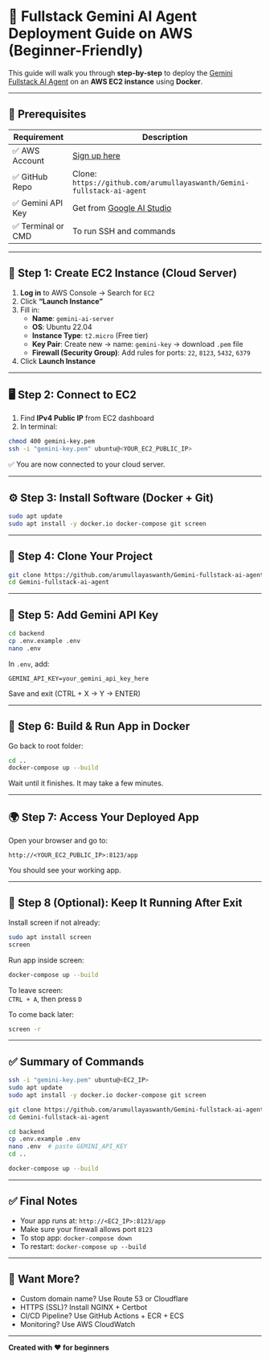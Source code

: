 
# 🚀 Fullstack Gemini AI Agent Deployment Guide on AWS (Beginner-Friendly)

This guide will walk you through **step-by-step** to deploy the [Gemini Fullstack AI Agent](https://github.com/arumullayaswanth/Gemini-fullstack-ai-agent) on an **AWS EC2 instance** using **Docker**.

---

## 🧰 Prerequisites

| Requirement | Description |
|-------------|-------------|
| ✅ AWS Account | [Sign up here](https://aws.amazon.com) |
| ✅ GitHub Repo | Clone: `https://github.com/arumullayaswanth/Gemini-fullstack-ai-agent` |
| ✅ Gemini API Key | Get from [Google AI Studio](https://aistudio.google.com/app/apikey) |
| ✅ Terminal or CMD | To run SSH and commands |

---

## 🧱 Step 1: Create EC2 Instance (Cloud Server)

1. **Log in** to AWS Console → Search for `EC2`
2. Click **“Launch Instance”**
3. Fill in:
   - **Name**: `gemini-ai-server`
   - **OS**: Ubuntu 22.04
   - **Instance Type**: `t2.micro` (Free tier)
   - **Key Pair**: Create new → name: `gemini-key` → download `.pem` file
   - **Firewall (Security Group)**: Add rules for ports: `22`, `8123`, `5432`, `6379`
4. Click **Launch Instance**

---

## 🖥️ Step 2: Connect to EC2

1. Find **IPv4 Public IP** from EC2 dashboard
2. In terminal:

```bash
chmod 400 gemini-key.pem
ssh -i "gemini-key.pem" ubuntu@<YOUR_EC2_PUBLIC_IP>
```

✅ You are now connected to your cloud server.

---

## ⚙️ Step 3: Install Software (Docker + Git)

```bash
sudo apt update
sudo apt install -y docker.io docker-compose git screen
```

---

## 📁 Step 4: Clone Your Project

```bash
git clone https://github.com/arumullayaswanth/Gemini-fullstack-ai-agent.git
cd Gemini-fullstack-ai-agent
```

---

## 🔐 Step 5: Add Gemini API Key

```bash
cd backend
cp .env.example .env
nano .env
```

In `.env`, add:

```env
GEMINI_API_KEY=your_gemini_api_key_here
```

Save and exit (CTRL + X → Y → ENTER)

---

## 🐳 Step 6: Build & Run App in Docker

Go back to root folder:

```bash
cd ..
docker-compose up --build
```

Wait until it finishes. It may take a few minutes.

---

## 🌍 Step 7: Access Your Deployed App

Open your browser and go to:

```
http://<YOUR_EC2_PUBLIC_IP>:8123/app
```

You should see your working app.

---

## 🎯 Step 8 (Optional): Keep It Running After Exit

Install screen if not already:

```bash
sudo apt install screen
screen
```

Run app inside screen:

```bash
docker-compose up --build
```

To leave screen:  
`CTRL + A`, then press `D`

To come back later:

```bash
screen -r
```

---

## ✅ Summary of Commands

```bash
ssh -i "gemini-key.pem" ubuntu@<EC2_IP>
sudo apt update
sudo apt install -y docker.io docker-compose git screen

git clone https://github.com/arumullayaswanth/Gemini-fullstack-ai-agent.git
cd Gemini-fullstack-ai-agent

cd backend
cp .env.example .env
nano .env  # paste GEMINI_API_KEY
cd ..

docker-compose up --build
```

---

## ✅ Final Notes

- Your app runs at: `http://<EC2_IP>:8123/app`
- Make sure your firewall allows port `8123`
- To stop app: `docker-compose down`
- To restart: `docker-compose up --build`

---

## 🧠 Want More?

- Custom domain name? Use Route 53 or Cloudflare
- HTTPS (SSL)? Install NGINX + Certbot
- CI/CD Pipeline? Use GitHub Actions + ECR + ECS
- Monitoring? Use AWS CloudWatch

---

**Created with ❤️ for beginners**
